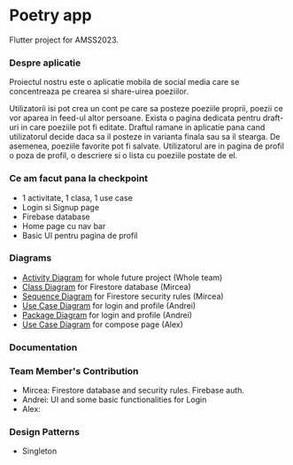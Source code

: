 # Poetry app

Flutter project for AMSS2023.

### Despre aplicatie
Proiectul nostru este o aplicatie mobila de social media care se concentreaza pe crearea si share-uirea poeziilor.

Utilizatorii isi pot crea un cont pe care sa posteze poeziile proprii, poezii ce vor aparea in feed-ul altor persoane. 
Exista o pagina dedicata pentru draft-uri in care poeziile pot fi editate. Draftul ramane in aplicatie pana cand utilizatorul decide daca sa il posteze in varianta finala sau sa il stearga. 
De asemenea, poeziile favorite pot fi salvate. 
Utilizatorul are in pagina de profil o poza de profil, o descriere si o lista cu poeziile postate de el.

### Ce am facut pana la checkpoint

- 1 activitate, 1 clasa, 1 use case
- Login si Signup page
- Firebase database
- Home page cu nav bar
- Basic UI pentru pagina de profil

### Diagrams
- [Activity Diagram](https://github.com/NacuAndrei/Poems_App/blob/main/ActivityDiagram_WholeProject.jpeg) for whole future project (Whole team)
- [Class Diagram](https://github.com/NacuAndrei/Poems_App/blob/main/backend.md) for Firestore database (Mircea)
- [Sequence Diagram](https://github.com/NacuAndrei/Poems_App/blob/main/firtestore-rules-sequence-diagram.md) for Firestore security rules (Mircea)
- [Use Case Diagram](https://github.com/NacuAndrei/Poems_App/blob/main/UseCase_Login%26Profile.md) for login and profile (Andrei)
- [Package Diagram](https://github.com/NacuAndrei/Poems_App/blob/main/Login%26Profile_Package.png) for login and profile (Andrei)
- [Use Case Diagram](https://github.com/NacuAndrei/Poems_App/blob/main/Compose%20poem%20use%20case%20diagram.png) for compose page (Alex)

### Documentation

### Team Member's Contribution

- Mircea: Firestore database and security rules. Firebase auth.
- Andrei: UI and some basic functionalities for Login
- Alex:

### Design Patterns

- Singleton
